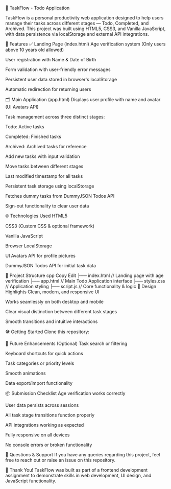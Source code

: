 📝 TaskFlow - Todo Application

TaskFlow is a personal productivity web application designed to help users manage their tasks across different stages — Todo, Completed, and Archived. This project was built using HTML5, CSS3, and Vanilla JavaScript, with data persistence via localStorage and external API integrations.

🚀 Features
✅ Landing Page (index.html)
Age verification system (Only users above 10 years old allowed)

User registration with Name & Date of Birth

Form validation with user-friendly error messages

Persistent user data stored in browser's localStorage

Automatic redirection for returning users

🗂️ Main Application (app.html)
Displays user profile with name and avatar (UI Avatars API)

Task management across three distinct stages:

Todo: Active tasks

Completed: Finished tasks

Archived: Archived tasks for reference

Add new tasks with input validation

Move tasks between different stages

Last modified timestamp for all tasks

Persistent task storage using localStorage

Fetches dummy tasks from DummyJSON Todos API

Sign-out functionality to clear user data

🌐 Technologies Used
HTML5

CSS3 (Custom CSS & optional framework)

Vanilla JavaScript

Browser LocalStorage

UI Avatars API for profile pictures

DummyJSON Todos API for initial task data

📁 Project Structure
cpp
Copy
Edit
├── index.html       // Landing page with age verification
├── app.html         // Main Todo Application interface
├── styles.css       // Application styling
├── script.js        // Core functionality & logic
🎨 Design Highlights
Clean, modern, and responsive UI

Works seamlessly on both desktop and mobile

Clear visual distinction between different task stages

Smooth transitions and intuitive interactions

🛠️ Getting Started
Clone this repository:


📝 Future Enhancements (Optional)
Task search or filtering

Keyboard shortcuts for quick actions

Task categories or priority levels

Smooth animations

Data export/import functionality

📦 Submission Checklist
 Age verification works correctly

 User data persists across sessions

 All task stage transitions function properly

 API integrations working as expected

 Fully responsive on all devices

 No console errors or broken functionality

📧 Questions & Support
If you have any queries regarding this project, feel free to reach out or raise an issue on this repository.

🎉 Thank You!
TaskFlow was built as part of a frontend development assignment to demonstrate skills in web development, UI design, and JavaScript functionality.
